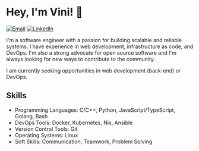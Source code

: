# Hey, I'm Vini! 👋

[![Email](https://img.shields.io/badge/Email-viniciusp.olivera@gmail.com-blue)](mailto:viniciusp.olivera@gmail.com)
[![LinkedIn](https://img.shields.io/badge/LinkedIn-vinicius507-blue)](https://linkedin.com/in/vinicius-507)

I'm a software engineer with a passion for building scalable and reliable systems. I have experience in web development, infrastructure as code, and DevOps. I'm also a strong advocate for open source software and I'm always looking for new ways to contribute to the community.

I am currently seeking opportunities in web development (back-end) or DevOps.

## Skills

- Programming Languages: C/C++, Python, JavaScript/TypeScript, Golang, Bash
- DevOps Tools: Docker, Kubernetes, Nix, Ansible
- Version Control Tools: Git
- Operating Systems: Linux
- Soft Skills: Communication, Teamwork, Problem Solving
